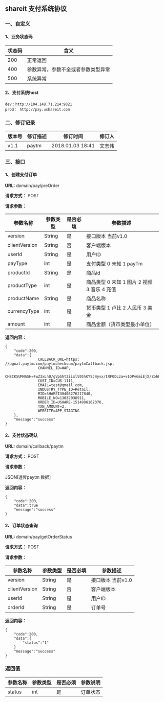 ## shareit 支付系统协议

### 一、自定义

#### 1、业务状态码

状态码 | 含义
---|---
200 | 正常返回
400 | 参数异常，参数不全或者参数类型异常
500 | 系统异常

#### 2、支付系统host
```
dev：http://104.148.71.214:9021
prod： http://pay.ushareit.com
```
### 二、修订记录

版本号| 修订描述 | 修订时间 |  修订人
---|---|---|---
v1.1 | paytm | 2018.01.03 18:41 | 文志伟

### 三、接口

#### 1、创建支付订单

**URL:** domain/pay/preOrder

**请求方式：** POST

**请求参数：**

参数名称 | 参数类型| 是否必填 | 参数描述
---|---|---|---
version | String | 是 | 接口版本 当前v1.0
clientVersion | String | 否 | 客户端版本
userId | String | 是 | 用户ID
payType | int | 是 | 支付类型 0 未知 1 payTm
productId | String | 是 | 商品id
productType | int | 是 | 商品类型 0 未知 1 图片 2 视频 3 音乐 4 充值
productName | String | 是 | 商品名称
currencyType | int | 是 | 货币类型 1 卢比 2 人民币 3 美金
amount | int | 是 | 商品金额（货币类型最小单位）

**返回内容：**

````
{
    "code":200,
    "data":{
               CALLBACK_URL=https: //pguat.paytm.com/paytmchecksum/paytmCallback.jsp,
               CHANNEL_ID=WAP,
               CHECKSUMHASH=FwZ3xLh0/gVpSht2iixlV05hKYSJ4yvx/IRF0DLza+v1QPv6miEjX/ZohOPKKaSfuix26GkZ0URcR6/F5Mz+KbhXu1gk85+JU3gUPP6YQ0E=,
               CUST_ID=CUS-1111,
               EMAIL=test@gmail.com,
               INDUSTRY_TYPE_ID=Retail,
               MID=SHAREI30408276217840,
               MOBILE_NO=13032038911,
               ORDER_ID=USHARE-1514986162370,
               TXN_AMOUNT=2,
               WEBSITE=APP_STAGING
    },
    "message":"success"
}

````


#### 2、支付状态确认

**URL:** domain/callback/paytm

**请求方式：** POST

**请求参数：**

JSON[透传paytm 数据]

**返回内容：**

````
{
    "code":200,
    "data":true
    "message":"success"
}

````

#### 2、订单状态查询

**URL:** domain/pay/getOrderStatus

**请求方式：** POST

**请求参数：**

参数名称 | 参数类型| 是否必填 | 参数描述
---|---|---|---
version | String | 是 | 接口版本 当前v1.0
clientVersion | String | 否 | 客户端版本
userId | String | 是 | 用户ID
orderId | String | 是 | 订单号


**返回内容：**

````
{
    "code":200,
    "data":{
        "status":"1"
    }
    "message":"success"
}

````
### 返回值

| 参数名称 | 参数类型 | 是否必须 | 参数说明 |
| :--- | :--- | :--- | :--- |
|status|int|是|订单状态|订单状态 0 待支付 1 支付成功 2 支付失败 3 支付超时 4 退款中 5 退款成功 6 退款失败 7 订单关闭|

